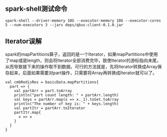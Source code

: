 ## spark-shell测试命令

```
spark-shell --driver-memory 10G --executor-memory 10G --executor-cores 5 --num-executors 3 --jars deps/qbus-client-0.1.0.jar 
```

## Iterator误解

spark的mapPartitions算子，返回的是一个Iterator，如果mapPartitions中使用了map或是length，则会将Iterator全部消费完毕，致使Iterator的游标指向末尾，从而导致接下来的操作取不到数据。可行的方法就是，先将Iterator转换成Array保存起来，后面如果需要对part操作，只需要将Array再转换成Iterator就可以了。

```
val cmbRedisRes = basicData.mapPartitions{
  part => {
    val partArr = part.toArray
    println("part count length: " + partArr.length)
    val keys = partArr.map(x => x._1).toSet.toArray
    println("The number of key is: " + keys.length)
    val partItr = partArr.toIterator
    partItr.map{
      x => x
    }
  }
}
```